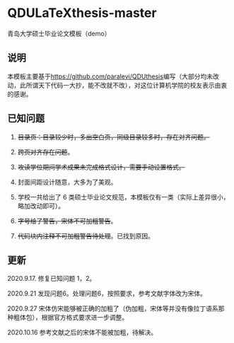# QDULaTeXthesis-master
青岛大学硕士毕业论文模板（demo）

## 说明


本模板主要基于<https://github.com/paralevi/QDUthesis>编写（大部分均未改动，此所谓天下代码一大抄，能不改就不改），对这位计算机学院的校友表示由衷 的感谢。


## 已知问题

1) ~~目录页：目录较少时，多出空白页，同级目录较多时，存在对齐问题。~~

2) ~~跨页对齐存在问题~~。

3) ~~攻读学位期间学术成果未完成格式设计，需要手动设置格式。~~

4) 封面间距设计随意，大多为了美观。 

5) 学校一共给出了 6 类硕士毕业论文规范，本模板仅有一类（实际上差异很小， 略加改动即可）。

6) ~~字号给了警告，宋体不可加粗警告~~。

7) ~~代码块内注释不可加粗警告待处理~~。已找到原因。

## 更新

2020.9.17. 修复已知问题  1，2。

2020.9.21 发现问题6。处理问题6，按照要求，参考文献字体改为宋体。

2020.9.27 宋体仿宋能够被正确的加粗了（伪加粗，宋体等并没有像拉丁语系那种粗体包），根据官方格式要求进一步调整。

2020.10.16 参考文献之后的宋体不能被加粗，待解决。

